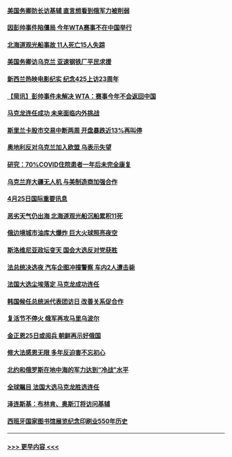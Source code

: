 #### [美国务卿防长访基辅 直言想看到俄军力被削弱](../pages/prog202/a103409981.md?t=04260851) 
#### [因彭帅事件陷僵局 今年WTA赛事不在中国举行](../pages/prog202/a103409908.md?t=04260851) 
#### [北海道观光船事故 11人死亡15人失踪](../pages/prog202/a103409647.md?t=04260851) 
#### [美国务卿访乌克兰 亚速钢铁厂平民求援](../pages/prog202/a103409683.md?t=04260851) 
#### [新西兰热映电影纪实 纪念425上访23周年](../pages/prog202/a103409599.md?t=04260851) 
#### [【简讯】彭帅事件未解决 WTA：赛事今年不会返回中国](../pages/prog202/a103409651.md?t=04260851) 
#### [马克龙连任成功 未来面临内外挑战](../pages/prog202/a103409730.md?t=04260851) 
#### [斯里兰卡股市交易中断两周 开盘暴跌近13%再叫停](../pages/prog202/a103409627.md?t=04260851) 
#### [奥地利反对乌克兰加入欧盟 乌表示失望](../pages/prog202/a103409479.md?t=04260851) 
#### [研究：70%COVID住院患者一年后未完全康复](../pages/prog202/a103409456.md?t=04260851) 
#### [乌克兰弃大疆无人机 与美制造商加强合作](../pages/prog202/a103409435.md?t=04260851) 
#### [4月25日国际重要讯息](../pages/prog202/a103409355.md?t=04260851) 
#### [恶劣天气仍出海 北海道观光船沉船累积11死](../pages/prog202/a103409303.md?t=04260851) 
#### [俄边境城市油库大爆炸 巨大火球照亮夜空](../pages/prog202/a103409294.md?t=04260851) 
#### [斯洛维尼亚政坛变天 国会大选反对党获胜](../pages/prog202/a103409285.md?t=04260851) 
#### [法总统决选夜 汽车企图冲撞警察 车内2人遭击毙](../pages/prog202/a103409239.md?t=04260851) 
#### [法国大选尘埃落定 马克龙成功连任](../pages/prog202/a103409096.md?t=04260851) 
#### [韩国候任总统派代表团访日 改善关系促合作](../pages/prog202/a103409088.md?t=04260851) 
#### [复活节不停火 俄军再攻马里乌波尔](../pages/prog202/a103409086.md?t=04260851) 
#### [金正恩25日或阅兵 朝鲜再示好俄国](../pages/prog202/a103409090.md?t=04260851) 
#### [修大法感恩无限 多年反迫害不忘初心](../pages/prog202/a103409052.md?t=04260851) 
#### [北约和俄罗斯在地中海的军力达到“冷战”水平](../pages/prog202/a103409034.md?t=04260851) 
#### [全球瞩目 法国大选马克龙胜选连任](../pages/prog202/a103409032.md?t=04260851) 
#### [泽连斯基：布林肯、奥斯汀将访问基辅](../pages/prog202/a103409004.md?t=04260851) 
#### [西班牙国家图书馆展览纪念印刷业550年历史](../pages/prog202/a103408868.md?t=04260851) 

----
#### [ >>> 更早内容 <<< ](../indexes/prog202-earlier.md)
